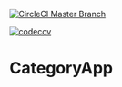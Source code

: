 [![CircleCI Master Branch](https://img.shields.io/circleci/project/github/bwc0/CategoryApp/master.svg?style=for-the-badge)](https://circleci.com/gh/bwc0/CategoryApp)

[![codecov](https://codecov.io/gh/bwc0/CategoryApp/branch/master/graph/badge.svg)](https://codecov.io/gh/bwc0/CategoryApp)


# CategoryApp
